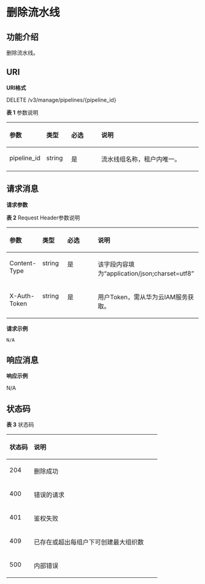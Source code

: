 # 删除流水线<a name="swr_02_0087"></a>

## 功能介绍<a name="section1411361613915"></a>

删除流水线。

## URI<a name="section171131616163911"></a>

**URI格式**

DELETE /v3/manage/pipelines/\{pipeline\_id\}

**表 1**  参数说明

<a name="table1114161613395"></a>
<table><thead align="left"><tr id="row1499314178399"><th class="cellrowborder" valign="top" width="17%" id="mcps1.2.5.1.1"><p id="p1999312178390"><a name="p1999312178390"></a><a name="p1999312178390"></a>参数</p>
</th>
<th class="cellrowborder" valign="top" width="13%" id="mcps1.2.5.1.2"><p id="p1099351714394"><a name="p1099351714394"></a><a name="p1099351714394"></a>类型</p>
</th>
<th class="cellrowborder" valign="top" width="16%" id="mcps1.2.5.1.3"><p id="p1699361773918"><a name="p1699361773918"></a><a name="p1699361773918"></a>必选</p>
</th>
<th class="cellrowborder" valign="top" width="54%" id="mcps1.2.5.1.4"><p id="p999310171394"><a name="p999310171394"></a><a name="p999310171394"></a>说明</p>
</th>
</tr>
</thead>
<tbody><tr id="row0993161783920"><td class="cellrowborder" valign="top" width="17%" headers="mcps1.2.5.1.1 "><p id="p8993151753911"><a name="p8993151753911"></a><a name="p8993151753911"></a>pipeline_id</p>
</td>
<td class="cellrowborder" valign="top" width="13%" headers="mcps1.2.5.1.2 "><p id="p799381723917"><a name="p799381723917"></a><a name="p799381723917"></a>string</p>
</td>
<td class="cellrowborder" valign="top" width="16%" headers="mcps1.2.5.1.3 "><p id="p1993017193917"><a name="p1993017193917"></a><a name="p1993017193917"></a>是</p>
</td>
<td class="cellrowborder" valign="top" width="54%" headers="mcps1.2.5.1.4 "><p id="p299331753919"><a name="p299331753919"></a><a name="p299331753919"></a>流水线组名称，租户内唯一。</p>
</td>
</tr>
</tbody>
</table>

## 请求消息<a name="section191161416183915"></a>

**请求参数**

**表 2**  Request Header参数说明

<a name="table1211621619399"></a>
<table><thead align="left"><tr id="row39966170397"><th class="cellrowborder" valign="top" width="17%" id="mcps1.2.5.1.1"><p id="p1499661763914"><a name="p1499661763914"></a><a name="p1499661763914"></a>参数</p>
</th>
<th class="cellrowborder" valign="top" width="13%" id="mcps1.2.5.1.2"><p id="p1999651710398"><a name="p1999651710398"></a><a name="p1999651710398"></a>类型</p>
</th>
<th class="cellrowborder" valign="top" width="16%" id="mcps1.2.5.1.3"><p id="p1599617173392"><a name="p1599617173392"></a><a name="p1599617173392"></a>必选</p>
</th>
<th class="cellrowborder" valign="top" width="54%" id="mcps1.2.5.1.4"><p id="p599691715391"><a name="p599691715391"></a><a name="p599691715391"></a>说明</p>
</th>
</tr>
</thead>
<tbody><tr id="row209961817103912"><td class="cellrowborder" valign="top" width="17%" headers="mcps1.2.5.1.1 "><p id="p5996717173915"><a name="p5996717173915"></a><a name="p5996717173915"></a>Content-Type</p>
</td>
<td class="cellrowborder" valign="top" width="13%" headers="mcps1.2.5.1.2 "><p id="p179961517113919"><a name="p179961517113919"></a><a name="p179961517113919"></a>string</p>
</td>
<td class="cellrowborder" valign="top" width="16%" headers="mcps1.2.5.1.3 "><p id="p19996817143919"><a name="p19996817143919"></a><a name="p19996817143919"></a>是</p>
</td>
<td class="cellrowborder" valign="top" width="54%" headers="mcps1.2.5.1.4 "><p id="p1499641783915"><a name="p1499641783915"></a><a name="p1499641783915"></a>该字段内容填为“application/json;charset=utf8”</p>
</td>
</tr>
<tr id="row189961617143917"><td class="cellrowborder" valign="top" width="17%" headers="mcps1.2.5.1.1 "><p id="p599651753919"><a name="p599651753919"></a><a name="p599651753919"></a>X-Auth-Token</p>
</td>
<td class="cellrowborder" valign="top" width="13%" headers="mcps1.2.5.1.2 "><p id="p1399621711399"><a name="p1399621711399"></a><a name="p1399621711399"></a>string</p>
</td>
<td class="cellrowborder" valign="top" width="16%" headers="mcps1.2.5.1.3 "><p id="p18996517193918"><a name="p18996517193918"></a><a name="p18996517193918"></a>是</p>
</td>
<td class="cellrowborder" valign="top" width="54%" headers="mcps1.2.5.1.4 "><p id="p11996617163913"><a name="p11996617163913"></a><a name="p11996617163913"></a>用户Token，需从华为云IAM服务获取。</p>
</td>
</tr>
</tbody>
</table>

**请求示例**

```
N/A
```

## 响应消息<a name="section4130101613919"></a>

**响应示例**

N/A

## 状态码<a name="section15130131613397"></a>

**表 3**  状态码

<a name="table2130171673913"></a>
<table><thead align="left"><tr id="row180101883918"><th class="cellrowborder" valign="top" width="16.16%" id="mcps1.2.3.1.1"><p id="p1507181390"><a name="p1507181390"></a><a name="p1507181390"></a>状态码</p>
</th>
<th class="cellrowborder" valign="top" width="83.84%" id="mcps1.2.3.1.2"><p id="p1801318203912"><a name="p1801318203912"></a><a name="p1801318203912"></a>说明</p>
</th>
</tr>
</thead>
<tbody><tr id="row50141811395"><td class="cellrowborder" valign="top" width="16.16%" headers="mcps1.2.3.1.1 "><p id="p0019188399"><a name="p0019188399"></a><a name="p0019188399"></a>204</p>
</td>
<td class="cellrowborder" valign="top" width="83.84%" headers="mcps1.2.3.1.2 "><p id="p17041817399"><a name="p17041817399"></a><a name="p17041817399"></a>删除成功</p>
</td>
</tr>
<tr id="row150918133916"><td class="cellrowborder" valign="top" width="16.16%" headers="mcps1.2.3.1.1 "><p id="p120118143914"><a name="p120118143914"></a><a name="p120118143914"></a>400</p>
</td>
<td class="cellrowborder" valign="top" width="83.84%" headers="mcps1.2.3.1.2 "><p id="p15041863910"><a name="p15041863910"></a><a name="p15041863910"></a>错误的请求</p>
</td>
</tr>
<tr id="row701318173915"><td class="cellrowborder" valign="top" width="16.16%" headers="mcps1.2.3.1.1 "><p id="p12012188390"><a name="p12012188390"></a><a name="p12012188390"></a>401</p>
</td>
<td class="cellrowborder" valign="top" width="83.84%" headers="mcps1.2.3.1.2 "><p id="p1105186392"><a name="p1105186392"></a><a name="p1105186392"></a>鉴权失败</p>
</td>
</tr>
<tr id="row190191819398"><td class="cellrowborder" valign="top" width="16.16%" headers="mcps1.2.3.1.1 "><p id="p11018186391"><a name="p11018186391"></a><a name="p11018186391"></a>409</p>
</td>
<td class="cellrowborder" valign="top" width="83.84%" headers="mcps1.2.3.1.2 "><p id="p1701618143916"><a name="p1701618143916"></a><a name="p1701618143916"></a>已存在或超出每组户下可创建最大组织数</p>
</td>
</tr>
<tr id="row0021893913"><td class="cellrowborder" valign="top" width="16.16%" headers="mcps1.2.3.1.1 "><p id="p150141893919"><a name="p150141893919"></a><a name="p150141893919"></a>500</p>
</td>
<td class="cellrowborder" valign="top" width="83.84%" headers="mcps1.2.3.1.2 "><p id="p130151833914"><a name="p130151833914"></a><a name="p130151833914"></a>内部错误</p>
</td>
</tr>
</tbody>
</table>


